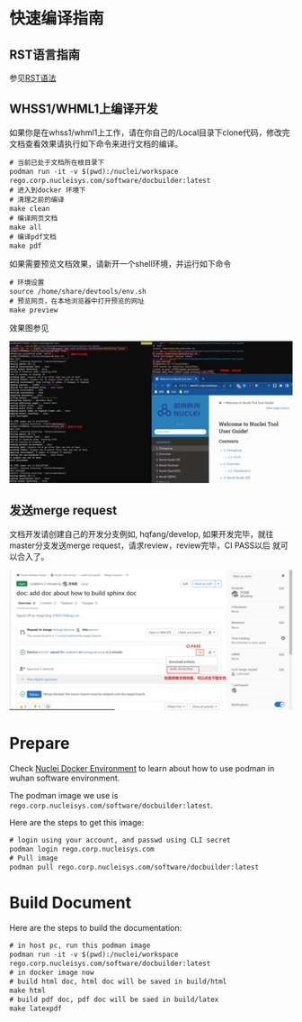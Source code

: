# 快速编译指南

## RST语言指南

参见[RST语法](https://wiki.corp.nucleisys.com/pages/viewpage.action?pageId=14296857#heading-5rst%E8%AF%AD%E6%B3%95%E7%BA%A6%E5%AE%9A)

## WHSS1/WHML1上编译开发

如果你是在whss1/whml1上工作，请在你自己的/Local目录下clone代码，修改完文档查看效果请执行如下命令来进行文档的编译。

~~~shell
# 当前已处于文档所在根目录下
podman run -it -v $(pwd):/nuclei/workspace rego.corp.nucleisys.com/software/docbuilder:latest
# 进入到docker 环境下
# 清理之前的编译
make clean
# 编译网页文档
make all
# 编译pdf文档
make pdf
~~~

如果需要预览文档效果，请新开一个shell环境，并运行如下命令

~~~shell
# 环境设置
source /home/share/devtools/env.sh
# 预览网页，在本地浏览器中打开预览的网址
make preview
~~~

效果图参见

![Build Document](source/asserts/images/buildoc.png)

## 发送merge request

文档开发请创建自己的开发分支例如, hqfang/develop, 如果开发完毕，就往master分支发送merge request，请求review，review完毕，CI PASS以后
就可以合入了。

![Merge Request](source/asserts/images/doc_mr.png)

# Prepare

Check [Nuclei Docker Environment](https://wiki.corp.nucleisys.com/pages/viewpage.action?pageId=4461320) to learn
about how to use podman in wuhan software environment.

The podman image we use is `rego.corp.nucleisys.com/software/docbuilder:latest`.

Here are the steps to get this image:

~~~shell
# login using your account, and passwd using CLI secret
podman login rego.corp.nucleisys.com
# Pull image
podman pull rego.corp.nucleisys.com/software/docbuilder:latest
~~~

# Build Document

Here are the steps to build the documentation:

~~~shell
# in host pc, run this podman image
podman run -it -v $(pwd):/nuclei/workspace rego.corp.nucleisys.com/software/docbuilder:latest
# in docker image now
# build html doc, html doc will be saved in build/html
make html
# build pdf doc, pdf doc will be saed in build/latex
make latexpdf
~~~
